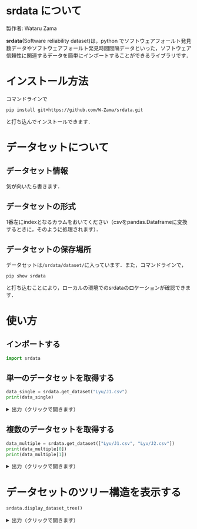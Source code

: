 # srdata について
製作者: Wataru Zama

**srdata**(Software reliability dataset)は，python でソフトウェアフォールト発見数データやソフトウェアフォールト発見時間間隔データといった，ソフトウェア信頼性に関連するデータを簡単にインポートすることができるライブラリです．


# インストール方法
コマンドラインで
```
pip install git+https://github.com/W-Zama/srdata.git
```
と打ち込んでインストールできます．

# データセットについて

## データセット情報
気が向いたら書きます．

## データセットの形式
1番左にindexとなるカラムをおいてください（csvをpandas.Dataframeに変換するときに，そのように処理されます）．

## データセットの保存場所
データセットは`/srdata/dataset/`に入っています．また，コマンドラインで，
```
pip show srdata
```
と打ち込むことにより，ローカルの環境でのsrdataのロケーションが確認できます．

# 使い方

## インポートする
```python
import srdata
```

## 単一のデータセットを取得する
```python
data_single = srdata.get_dataset("Lyu/J1.csv")
print(data_single)
```

<details>
<summary>出力（クリックで開きます）</summary>

```
    time_interval  number_of_failures
0               1                   6
1               2                   1
2               3                   1
3               4                   0
4               5                   1
..            ...                 ...
57             58                   1
58             59                   0
59             60                   1
60             61                   0
61             62                   2

[62 rows x 2 columns]
```
</details>

## 複数のデータセットを取得する
```python
data_multiple = srdata.get_dataset(["Lyu/J1.csv", "Lyu/J2.csv"])
print(data_multiple[0])
print(data_multiple[1])
```
<details>
<summary>出力（クリックで開きます）</summary>

```
    time_interval  number_of_failures
0               1                   6
1               2                   1
2               3                   1
3               4                   0
4               5                   1
..            ...                 ...
57             58                   1
58             59                   0
59             60                   1
60             61                   0
61             62                   2

[62 rows x 2 columns]
     time_interval  number_of_failures
0                1                   0
1                2                   0
2                3                   0
3                4                   1
4                5                   1
..             ...                 ...
176            177                   0
177            178                   0
178            179                   0
179            180                   0
180            181                   1

[181 rows x 2 columns]
```
</details>


# データセットのツリー構造を表示する

```python
srdata.display_dataset_tree()
```

<details>
<summary>出力（クリックで開きます）</summary>

```
Dataset
├─ Cumulative Time to Failure
│  ├─ ds1.dat
│  ├─ ds10.dat
│  ├─ ds11.dat
│  ├─ ds12.dat
│  ├─ ds13.dat
│  ├─ ds14.dat
│  ├─ ds15.dat
│  ├─ ds16.dat
│  ├─ ds17.dat
│  ├─ ds18.dat
│  ├─ ds19.dat
│  ├─ ds2.dat
│  ├─ ds20.dat
│  ├─ ds21.dat
│  ├─ ds22.dat
│  ├─ ds23.dat
│  ├─ ds24.dat
│  ├─ ds25.dat
│  ├─ ds3.dat
│  ├─ ds4.dat
│  ├─ ds5.dat
│  ├─ ds6.dat
│  ├─ ds7.dat
│  ├─ ds8.dat
│  └─ ds9.dat
├─ Lyu
│  ├─ J1.csv
│  ├─ J2.csv
│  ├─ J3.csv
│  ├─ J4.csv
│  └─ J5.csv
├─ Time to Failure
│  ├─ ds1.dat
│  ├─ ds10.dat
│  ├─ ds11.dat
│  ├─ ds12.dat
│  ├─ ds13.dat
│  ├─ ds14.dat
│  ├─ ds15.dat
│  ├─ ds16.dat
│  ├─ ds17.dat
│  ├─ ds18.dat
│  ├─ ds19.dat
│  ├─ ds2.dat
│  ├─ ds20.dat
│  ├─ ds21.dat
│  ├─ ds22.dat
│  ├─ ds23.dat
│  ├─ ds24.dat
│  ├─ ds25.dat
│  ├─ ds3.dat
│  ├─ ds4.dat
│  ├─ ds5.dat
│  ├─ ds6.dat
│  ├─ ds7.dat
│  ├─ ds8.dat
│  └─ ds9.dat
├─ ds1.csv
├─ ds2.csv
├─ ds3.csv
├─ ds4.csv
├─ ds5.csv
├─ ds6.csv
├─ musa
│  ├─ ss1a.csv
│  ├─ ss1ag.csv
│  ├─ ss1b.csv
│  ├─ ss1bg.csv
│  ├─ ss1c.csv
│  ├─ ss1cg.csv
│  ├─ ss2.csv
│  ├─ ss2g.csv
│  ├─ ss3.csv
│  ├─ ss3g.csv
│  ├─ ss4.csv
│  ├─ ss4g.csv
│  ├─ sys1.csv
│  ├─ sys14c.csv
│  ├─ sys14cg.csv
│  ├─ sys17.csv
│  ├─ sys17g.csv
│  ├─ sys1g.csv
│  ├─ sys2.csv
│  ├─ sys27.csv
│  ├─ sys27g.csv
│  ├─ sys2g.csv
│  ├─ sys3.csv
│  ├─ sys3g.csv
│  ├─ sys4.csv
│  ├─ sys40.csv
│  ├─ sys40g.csv
│  ├─ sys4g.csv
│  ├─ sys5.csv
│  ├─ sys5g.csv
│  ├─ sys6.csv
│  └─ sys6g.csv
├─ ohba
│  └─ ohba_PLI.csv
└─ tohma
   └─ tohma.csv
```
</details>
